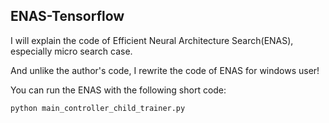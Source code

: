 ## ENAS-Tensorflow

I will explain the code of Efficient Neural Architecture Search(ENAS), especially micro search case.

And unlike the author's code, I rewrite the code of ENAS  for windows user!


You can run the ENAS with the following short code:
```
python main_controller_child_trainer.py
```
